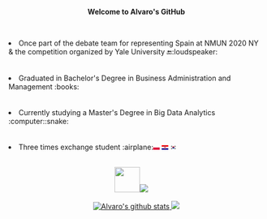 <p align="center">
<strong>Welcome to Alvaro's GitHub</strong></p>

<p>
 <br>
<li>Once part of the debate team for representing Spain at NMUN 2020 NY & the competition organized by Yale University 🔚:loudspeaker:</li>
 </br>
  <br>
<li>Graduated in Bachelor's Degree in Business Administration and Management :books:</li></li></li>
 </br>
 <br>
<li>Currently studying a Master's Degree in Big Data Analytics :computer::snake:</li></li>
 </br>
 <br>
<li>Three times exchange student :airplane:<img src="https://github.com/alozk/alozk/blob/main/flags/pl.svg" height="50%" width="2.5%"/>  <img src="https://github.com/alozk/alozk/blob/main/flags/hr.svg" height="50%" width="2.5%"/>  <img src="https://github.com/alozk/alozk/blob/main/flags/kr.svg" height="50%" width="2.5%"/></li>
</ul>
</br>
</p>
<p align="center">
  <a href="https://www.linkedin.com/in/chiquillo/" target="_blank"><img src="https://img.icons8.com/fluency/48/000000/linkedin.png" height="50" width="50"></a><a href="https://twitter.com/alozk__" target="_blank"><img src="https://img.icons8.com/color/53/000000/twitter--v2.png"></a>
&nbsp;&nbsp;&nbsp;&nbsp;

 <p align="center"><a href="https://github.com/alozk/github-readme-stats">
<img src="https://github-readme-stats.vercel.app/api?username=alozk&show_icons=true&theme=github_dark" alt="Alvaro's github stats" width="53.65%"/> </a>
<a href="https://github.com/alozk/github-readme-stats">
<img width="44.9%" src="https://github-readme-stats.vercel.app/api/top-langs/?username=alozk&layout=compact&theme=github_dark&hide_border=false"  /></a>
  
</p>

